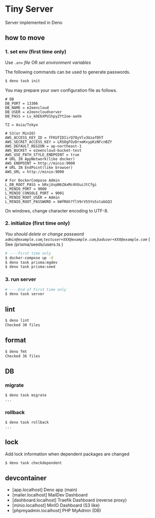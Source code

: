 # Tiny Server

Server implemented in Deno

## how to move

### 1. set env (first time only)

Use _`.env` file_ OR _set environment variables_

The following commands can be used to generate passwords.

```bash
$ deno task init
```

You may prepare your own configuration file as follows.

```.env
# DB
DB_PORT = 13306
DB_NAME = e2eencloud
DB_USER = e2eencloudserver
DB_PASS = Lv_kDEbXPU1hpyZYt2oe-aaVm

TZ = Asia/Tokyo

# S3(or MinIO)
AWS_ACCESS_KEY_ID = fFKUfIDIirQ78yVlv3UzafDhT
AWS_SECRET_ACCESS_KEY = LRSOgFOzDrxmKvypKzNFcnBZY
AWS_DEFAULT_REGION = ap-northeast-1
AWS_BUCKET = e2eencloud-bucket-test
AWS_USE_PATH_STYLE_ENDPOINT = true
# URL IN AppNetwork(like docker)
AWS_ENDPOINT = http://minio:9000
# URL IN EndPoint(like browser)
AWS_URL = http://minio:9000

# For DockerCompose Admin
L_DB_ROOT_PASS = bRxjUvpN6ZAxMc4VUuzJtCfgi
L_MINIO_PORT = 9000
L_MINIO_CONSOLE_PORT = 9001
L_MINIO_ROOT_USER = Admin
L_MINIO_ROOT_PASSWORD = bWfR6h7flV9rV55Yo5stabGQ3
```

On windows, change character encoding to UTF-8.

### 2. initialize (first time only)

_You should delete or change password `admin@example.com`,`testuser+XXX@example.com`,`baduser+XXX@example.com`_ ( See
/prisma/seeds/users.ts )

```bash
# ----First time only
$ docker-compose up -d
$ deno task prisma:mgdev
$ deno task prisma:seed
```

### 3. run server

```bash
# ----End of First time only
$ deno task server
```

## lint

```bash
$ deno lint
Checked 30 files
```

## format

```bash
$ deno fmt
Checked 36 files
```

## DB

### migrate

```bash
$ deno task migrate
...
```

### rollback

```bash
$ deno task rollback
...
```

## lock

Add lock information when dependent packages are changed

```bash
$ deno task checkdependent
```

## devcontainer

- [app.localhost] Deno app (main)
- [mailer.localhost] MailDev Dashboard
- [dashboard.localhost] Traefik Dashboard (reverse proxy)
- [minio.localhost] MinIO Dashboard (S3 like)
- [phpmyadmin.localhost] PHP MyAdmin (DB)
